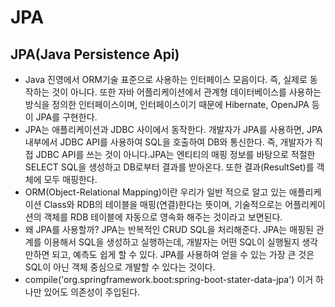 # JPA

## JPA(Java Persistence Api)

- Java 진영에서 ORM기술 표준으로 사용하는 인터페이스 모음이다. 즉, 실제로 동작하는 것이 아니다. 또한 자바 어플리케이션에서 관계형 데이터베이스를 사용하는 방식을 정의한 인터페이스이며, 인터페이스이기 때문에 Hibernate, OpenJPA 등이 JPA를 구현한다.
- JPA는 애플리케이션과 JDBC 사이에서 동작한다. 개발자가 JPA를 사용하면, JPA 내부에서 JDBC API를 사용하여 SQL을 호출하여 DB와 통신한다. 즉, 개발자가 직접 JDBC API를 쓰는 것이 아니다.JPA는 엔티티의 매핑 정보를 바탕으로 적절한 SELECT SQL을 생성하고 DB로부터 결과를 받아온다. 또한 결과(ResultSet)를 객체에 모두 매핑한다.
- ORM(Object-Relational Mapping)이란 우리가 일반 적으로 알고 있는 애플리케이션 Class와 RDB의 테이블을 매핑(연결)한다는 뜻이며, 기술적으로는 어플리케이션의 객체를 RDB 테이블에 자동으로 영속화 해주는 것이라고 보면된다.
- 왜 JPA를 사용할까? JPA는 반복적인 CRUD SQL을 처리해준다. JPA는 매핑된 관계를 이용해서 SQL을 생성하고 실행하는데, 개발자는 어떤 SQL이 실행될지 생각만하면 되고, 예측도 쉽게 할 수 있다. JPA를 사용하여 얻을 수 있는 가장 큰 것은 SQL이 아닌 객체 중심으로 개발할 수 있다는 것이다.
- compile('org.springframework.boot:spring-boot-stater-data-jpa') 이거 하나만 있어도 의존성이 주입된다.